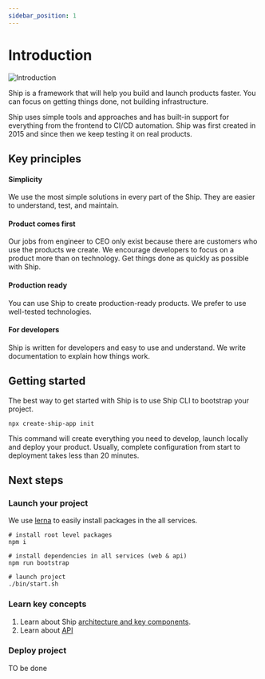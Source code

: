 ```yaml
---
sidebar_position: 1
---
```


# Introduction

![Introduction](/img/ship.png)

Ship is a framework that will help you build and launch products faster. You can focus on getting things done, not building infrastructure.

Ship uses simple tools and approaches and has built-in support for everything from the frontend to CI/CD automation. Ship was first created in 2015 and since then we keep testing it on real products.

## Key principles

#### **Simplicity**
We use the most simple solutions in every part of the Ship. They are easier to understand, test, and maintain.

#### **Product comes first**
Our jobs from engineer to CEO only exist because there are customers who use the products we create. We encourage developers to focus on a product more than on technology. Get things done as quickly as possible with Ship.

#### **Production ready**
You can use Ship to create production-ready products. We prefer to use well-tested technologies.

#### **For developers**
Ship is written for developers and easy to use and understand. We write documentation to explain how things work.

## Getting started

The best way to get started with Ship is to use Ship CLI to bootstrap your project.

```
npx create-ship-app init
```

This command will create everything you need to develop, launch locally and deploy your product. Usually, complete configuration from start to deployment takes less than 20 minutes.

## Next steps
### Launch your project

We use [lerna](https://github.com/lerna/lerna) to easily install packages in the all services.

```shell
# install root level packages
npm i

# install dependencies in all services (web & api)
npm run bootstrap 

# launch project
./bin/start.sh
```

### Learn key concepts

1. Learn about Ship [architecture and key components](./architecture.md).
2. Learn about [API](./api/overview.md)


### Deploy project

TO be done
